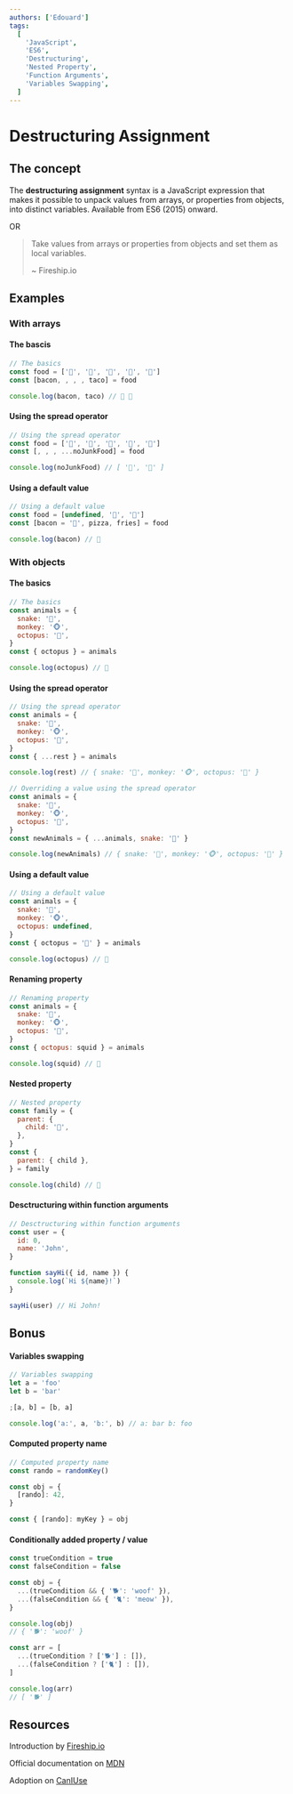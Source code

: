 ```yaml
---
authors: ['Edouard']
tags:
  [
    'JavaScript',
    'ES6',
    'Destructuring',
    'Nested Property',
    'Function Arguments',
    'Variables Swapping',
  ]
---
```


# Destructuring Assignment

## The concept

The **destructuring assignment** syntax is a JavaScript expression that makes it possible to unpack values from arrays, or properties from objects, into distinct variables.
Available from ES6 (2015) onward.

OR

> Take values from arrays or properties from objects and set them as local variables.
>
> ~ Fireship.io

<!-- truncate -->

## Examples

### With arrays

#### The bascis

```javascript
// The basics
const food = ['🥓', '🍕', '🍟', '🍔', '🌮']
const [bacon, , , , taco] = food

console.log(bacon, taco) // 🥓 🌮
```

#### Using the spread operator

```javascript
// Using the spread operator
const food = ['🥓', '🍕', '🍟', '🥬', '🥦']
const [, , , ...noJunkFood] = food

console.log(noJunkFood) // [ '🥬', '🥦' ]
```

#### Using a default value

```javascript
// Using a default value
const food = [undefined, '🍕', '🍟']
const [bacon = '🐖', pizza, fries] = food

console.log(bacon) // 🐖
```

### With objects

#### The basics

```javascript
// The basics
const animals = {
  snake: '🐍',
  monkey: '🐵',
  octopus: '🐙',
}
const { octopus } = animals

console.log(octopus) // 🐙
```

#### Using the spread operator

```javascript
// Using the spread operator
const animals = {
  snake: '🐍',
  monkey: '🐵',
  octopus: '🐙',
}
const { ...rest } = animals

console.log(rest) // { snake: '🐍', monkey: '🐵', octopus: '🐙' }

// Overriding a value using the spread operator
const animals = {
  snake: '🐍',
  monkey: '🐵',
  octopus: '🐙',
}
const newAnimals = { ...animals, snake: '🦎' }

console.log(newAnimals) // { snake: '🦎', monkey: '🐵', octopus: '🐙' }
```

#### Using a default value

```javascript
// Using a default value
const animals = {
  snake: '🐍',
  monkey: '🐵',
  octopus: undefined,
}
const { octopus = '🦑' } = animals

console.log(octopus) // 🦑
```

#### Renaming property

```javascript
// Renaming property
const animals = {
  snake: '🐍',
  monkey: '🐵',
  octopus: '🦑',
}
const { octopus: squid } = animals

console.log(squid) // 🦑
```

#### Nested property

```javascript
// Nested property
const family = {
  parent: {
    child: '👶',
  },
}
const {
  parent: { child },
} = family

console.log(child) // 👶
```

#### Desctructuring within function arguments

```javascript
// Desctructuring within function arguments
const user = {
  id: 0,
  name: 'John',
}

function sayHi({ id, name }) {
  console.log(`Hi ${name}!`)
}

sayHi(user) // Hi John!
```

## Bonus

#### Variables swapping

```javascript
// Variables swapping
let a = 'foo'
let b = 'bar'

;[a, b] = [b, a]

console.log('a:', a, 'b:', b) // a: bar b: foo
```

#### Computed property name

```javascript
// Computed property name
const rando = randomKey()

const obj = {
  [rando]: 42,
}

const { [rando]: myKey } = obj
```

#### Conditionally added property / value

```javascript
const trueCondition = true
const falseCondition = false

const obj = {
  ...(trueCondition && { '🐕': 'woof' }),
  ...(falseCondition && { '🐈': 'meow' }),
}

console.log(obj)
// { '🐕': 'woof' }

const arr = [
  ...(trueCondition ? ['🐕'] : []),
  ...(falseCondition ? ['🐈'] : []),
]

console.log(arr)
// [ '🐕' ]
```

## Resources

Introduction by [Fireship.io](https://www.youtube.com/watch?v=UgEaJBz3bjY)

Official documentation on [MDN](https://developer.mozilla.org/en-US/docs/Web/JavaScript/Reference/Operators/Destructuring_assignment)

Adoption on [CanIUse](https://caniuse.com/mdn-javascript_operators_destructuring)
